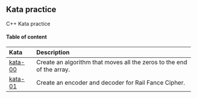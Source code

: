 
## Kata practice

C++ Kata practice 

#### Table of content

| Kata      | Description                                                 |
| :-------- | :---------------------------------------------------------- |
| [kata-00](./kata-00/) | Create an algorithm that moves all the zeros to the end of the array.|
| [kata-01](./kata-01/) | Create an encoder and decoder for Rail Fance Cipher.|
